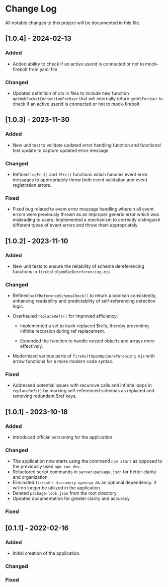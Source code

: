 # Change Log

All notable changes to this project will be documented in this file.
## [1.0.4] - 2024-02-13

### Added

* Added ability to check if an active userid is connected or not to mock-firebolt from yaml file

### Changed

* Updated definition of ctx in files to include new function `getWebSocketConnectionForUser` that will internally return `getWsForUser` to check if an active userid is connected or not to mock-firebolt 

## [1.0.3] - 2023-11-30

### Added

* New unit test to validate updated error handling function and functional test update to capture updated error message

### Changed

* Refined `logErr()` and `fErr()` functions which handles event error messages to appropriately throw both event validation and event registration errors. 

### Fixed

* Fixed bug related to event error message handling wherein all event errors were previously thrown as an improper generic error which was misleading to users. Implemented a mechanism to correctly distinguish different types of event errors and throw them appropriately

## [1.0.2] - 2023-11-10

### Added

* New unit tests to ensure the reliability of schema dereferencing functions in `fireboltOpenRpcDereferencing.mjs`.

### Changed

* Refined `selfReferenceSchemaCheck()` to return a boolean consistently, enhancing readability and predictability of self-referencing detection logic.

* Overhauled `replaceRefs()` for improved efficiency:
    
    * Implemented a set to track replaced $refs, thereby preventing infinite recursion during ref replacement.

    * Expanded the function to handle nested objects and arrays more effectively.

* Modernized various parts of `fireboltOpenRpcDereferencing.mjs` with arrow functions for a more modern code syntax.

### Fixed

* Addressed potential issues with recursive calls and infinite loops in `replaceRefs()` by marking self-referenced schemas as replaced and removing redundant $ref keys.

## [1.0.1] - 2023-10-18

### Added

* Introduced official versioning for the application.

### Changed

* The application now starts using the command `npm start` as opposed to the previously used `npm run dev`.
* Refactored script commands in `server/package.json` for better clarity and organization.
* Eliminated `firebolt-discovery-openrpc` as an optional dependency. It will no longer be utilized in the application.
* Deleted `package-lock.json` from the root directory.
* Updated documentation for greater clarity and accuracy.

### Fixed

## [0.1.1] - 2022-02-16

### Added

* Initial creation of the application.

### Changed

### Fixed